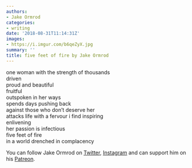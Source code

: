 ```yaml
---
authors:
- Jake Ormrod
categories:
- writing
date: '2018-08-31T11:14:31Z'
images:
- https://i.imgur.com/b6qeZyX.jpg
summary: ''
title: five feet of fire by Jake Ormrod
---
```

one woman with the strength of thousands<br>
driven<br>
proud and beautiful<br>
fruitful<br>
outspoken in her ways<br>
spends days pushing back<br>
against those who don’t deserve her<br>
attacks life with a fervour i find inspiring<br>
enlivening<br>
her passion is infectious<br>
five feet of fire<br>
in a world drenched in complacency<br>

You can follow Jake Ormrod on [Twitter](https://twitter.com/Jake_Ormrod ""), [Instagram](https://www.instagram.com/generationzer0mag/ "") and can support him on his [Patreon](https://www.patreon.com/JakeOrmrod "").
